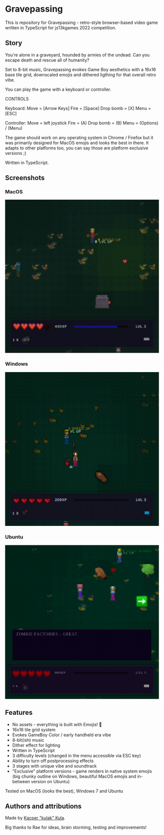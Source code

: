 # Gravepassing

This is repository for Gravepassing - retro-style browser-based video game written in TypeScript for js13kgames 2022 competition.

## Story
You’re alone in a graveyard, hounded by armies of the undead. Can you escape death and rescue all of humanity?

Set to 8-bit music, Gravepassing evokes Game Boy aesthetics with a 16x16 base tile grid, downscaled emojis and dithered ligthing for that overall retro vibe.  

You can play the game with a keyboard or controller.

CONTROLS

Keyboard:
Move = [Arrow Keys]
Fire = [Space]
Drop bomb = [X]
Menu = [ESC]

Controller:
Move = left joystick
Fire = (A)
Drop bomb = (B)
Menu = (Options) / (Menu)

The game should work on any operating system in Chrome / Firefox but it was primarily designed for MacOS emojis and looks the best in there. It adapts to other platforms too, you can say those are platform exclusive versions ;)

Written in TypeScript.

## Screenshots
### MacOS
![Game Screenshot](./docs/mac.png)
### Windows
![Game Screenshot](./docs/win.png)
### Ubuntu
![Game Screenshot](./docs/ubuntu.png)

## Features
- No assets - everything is built with Emojis! 🤪
- 16x16 tile grid system
- Evokes GameBoy Color / early handheld era vibe
- 8-bit(ish) music
- Dither effect for lighting
- Written in TypeScript
- 3 difficulty levels (changed in the menu accessible via ESC key)
- Ability to turn off postprocessing effects
- 3 stages with unique vibe and soundtrack
- "Exclusive" platform versions - game renders in native system emojis (big chunky outline on Windows, beautiful MacOS emojis and in-between version on Ubuntu)

Tested on MacOS (looks the best), Windows 7 and Ubuntu

## Authors and attributions
Made by [Kacper "kulak" Kula](https://twitter.com/kulak_at).

Big thanks to Rae for ideas, brain storming, testing and improvements!